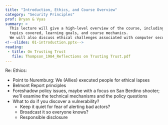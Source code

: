 ```yaml
---
title: "Introduction, Ethics, and Course Overview"
category: "Security Principles"
prof: Bryan & Vyas
summary: >
  This lecture will give a high-level overview of the course, including
  topics covered, learning goals, and course mechanics.
  We will also discuss ethical challenges associated with computer security.
<!--slides: 01-introduction.pptx-->
reading:
 - title: On Trusting Trust
   file: Thompson_1984_Reflections on Trusting Trust.pdf
---
```


Re: Ethics: 
  - Point to Nuremburg: We (Allies) executed people for ethical lapses
  - Belmont Report principles
  - Foreshadow policy issues, maybe with a focus on San Berdino shooter; we'll examine the technical mechanisms and the policy questions
  - What to do if you discover a vulnerability?
    - Keep it quiet for fear of alerting bad actors?
    - Broadcast it so everyone knows?
    - Responsible disclosure
